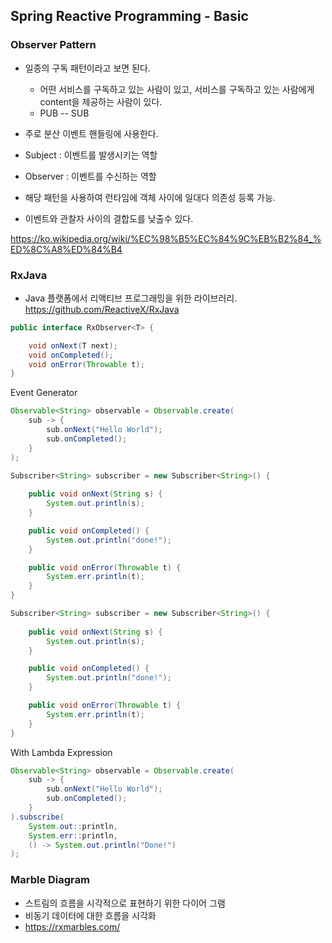 ## Spring Reactive Programming - Basic

### Observer Pattern
- 일종의 구독 패턴이라고 보면 된다.
    - 어떤 서비스를 구독하고 있는 사람이 있고, 서비스를 구독하고 있는 사람에게 content을 제공하는 사람이 있다.
    - PUB -- SUB
- 주로 분산 이벤트 핸들링에 사용한다.

- Subject : 이벤트를 발생시키는 역할
- Observer : 이벤트를 수신하는 역할

- 해당 패턴을 사용하여 런타임에 객체 사이에 일대다 의존성 등록 가능.
- 이벤트와 관찰자 사이의 결합도를 낮출수 있다.

https://ko.wikipedia.org/wiki/%EC%98%B5%EC%84%9C%EB%B2%84_%ED%8C%A8%ED%84%B4

### RxJava

- Java 플랫폼에서 리액티브 프로그래밍을 위한 라이브러리.
https://github.com/ReactiveX/RxJava

```java
public interface RxObserver<T> {

    void onNext(T next);
    void onCompleted();
    void onError(Throwable t);
}
```

Event Generator
```java 
Observable<String> observable = Observable.create(
    sub -> {
        sub.onNext("Hello World");
        sub.onCompleted();
    }
);
```

```java
Subscriber<String> subscriber = new Subscriber<String>() {
    
    public void onNext(String s) {
        System.out.println(s);
    }

    public void onCompleted() {
        System.out.println("done!");
    }

    public void onError(Throwable t) {
        System.err.println(t);
    }
}
```

```java
Subscriber<String> subscriber = new Subscriber<String>() {
    
    public void onNext(String s) {
        System.out.println(s);
    }

    public void onCompleted() {
        System.out.println("done!");
    }

    public void onError(Throwable t) {
        System.err.println(t);
    }
}
```

With Lambda Expression
```java
Observable<String> observable = Observable.create(
    sub -> {
        sub.onNext("Hello World");
        sub.onCompleted();
    }
).subscribe(
    System.out::println,
    System.err::println,
    () -> System.out.println("Done!")
);
```

### Marble Diagram
- 스트림의 흐름을 시각적으로 표현하기 위한 다이어 그램
- 비동기 데이터에 대한 흐름을 시각화
- https://rxmarbles.com/
